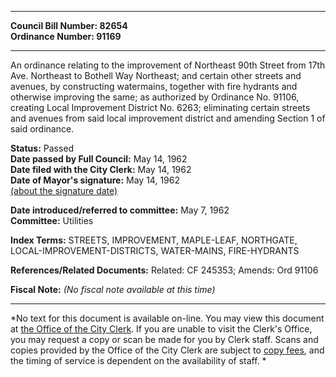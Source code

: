 * * * * *  
  
**Council Bill Number: [](#h0)[](#h2)82654**   
**Ordinance Number: 91169**  
  
* * * * *  
  
An ordinance relating to the improvement of Northeast 90th Street from 17th Ave. Northeast to Bothell Way Northeast; and certain other streets and avenues, by constructing watermains, together with fire hydrants and otherwise improving the same; as authorized by Ordinance No. 91106, creating Local Improvement District No. 6263; eliminating certain streets and avenues from said local improvement district and amending Section 1 of said ordinance.  
  
**Status:** Passed   
**Date passed by Full Council:** May 14, 1962   
**Date filed with the City Clerk:** May 14, 1962   
**Date of Mayor's signature:** May 14, 1962   
[(about the signature date)](/~public/approvaldate.htm)   
  
  
**Date introduced/referred to committee:** May 7, 1962   
**Committee:** Utilities   
  
**Index Terms:** STREETS, IMPROVEMENT, MAPLE-LEAF, NORTHGATE, LOCAL-IMPROVEMENT-DISTRICTS, WATER-MAINS, FIRE-HYDRANTS  
  
**References/Related Documents:** Related: CF 245353; Amends: Ord 91106  
  
**Fiscal Note:** *(No fiscal note available at this time)*  
  
* * * * *  
  
*No text for this document is available on-line. You may view this document at [the Office of the City Clerk](http://www.seattle.gov/leg/clerk/contactUs.htm). If you are unable to visit the Clerk's Office, you may request a copy or scan be made for you by Clerk staff. Scans and copies provided by the Office of the City Clerk are subject to [copy fees](http://clerk.seattle.gov/~public/clerkfees.htm), and the timing of service is dependent on the availability of staff. *  
  
  
